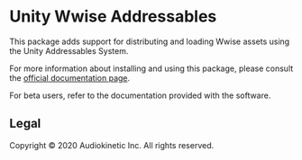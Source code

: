 # Unity Wwise Addressables

This package adds support for distributing and loading Wwise assets using the Unity Addressables System.

For more information about installing and using this package, please consult the [official documentation page](https://www.audiokinetic.com/library/edge/?source=Unity&id=pg_addressables.html).

For beta users, refer to the documentation provided with the software.

## Legal

Copyright © 2020 Audiokinetic Inc. All rights reserved.
